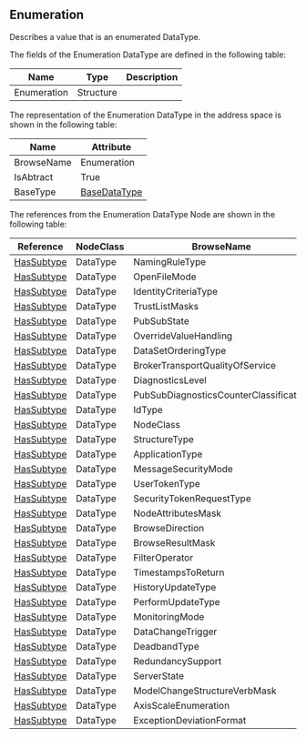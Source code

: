 <!-- datatype -->
## Enumeration
Describes a value that is an enumerated DataType.  
<!-- end of description -->
The fields of the Enumeration DataType are defined in the following table:  

|Name|Type|Description|
|---|---|---|
|Enumeration|Structure||

The representation of the Enumeration DataType in the address space is shown in the following table:  

|Name|Attribute|
|---|---|
|BrowseName|Enumeration|
|IsAbtract|True|
|BaseType|[BaseDataType](../../../Part3/DataTypes/BaseDataType/readme.md)|

The references from the Enumeration DataType Node are shown in the following table:  

|Reference|NodeClass|BrowseName|DataType|TypeDefinition|ModellingRule|
|---|---|---|---|---|---|
|[HasSubtype](../../../Part3/ReferenceTypes/HasSubtype/readme.md)|DataType|NamingRuleType||||
|[HasSubtype](../../../Part3/ReferenceTypes/HasSubtype/readme.md)|DataType|OpenFileMode||||
|[HasSubtype](../../../Part3/ReferenceTypes/HasSubtype/readme.md)|DataType|IdentityCriteriaType||||
|[HasSubtype](../../../Part3/ReferenceTypes/HasSubtype/readme.md)|DataType|TrustListMasks||||
|[HasSubtype](../../../Part3/ReferenceTypes/HasSubtype/readme.md)|DataType|PubSubState||||
|[HasSubtype](../../../Part3/ReferenceTypes/HasSubtype/readme.md)|DataType|OverrideValueHandling||||
|[HasSubtype](../../../Part3/ReferenceTypes/HasSubtype/readme.md)|DataType|DataSetOrderingType||||
|[HasSubtype](../../../Part3/ReferenceTypes/HasSubtype/readme.md)|DataType|BrokerTransportQualityOfService||||
|[HasSubtype](../../../Part3/ReferenceTypes/HasSubtype/readme.md)|DataType|DiagnosticsLevel||||
|[HasSubtype](../../../Part3/ReferenceTypes/HasSubtype/readme.md)|DataType|PubSubDiagnosticsCounterClassification||||
|[HasSubtype](../../../Part3/ReferenceTypes/HasSubtype/readme.md)|DataType|IdType||||
|[HasSubtype](../../../Part3/ReferenceTypes/HasSubtype/readme.md)|DataType|NodeClass||||
|[HasSubtype](../../../Part3/ReferenceTypes/HasSubtype/readme.md)|DataType|StructureType||||
|[HasSubtype](../../../Part3/ReferenceTypes/HasSubtype/readme.md)|DataType|ApplicationType||||
|[HasSubtype](../../../Part3/ReferenceTypes/HasSubtype/readme.md)|DataType|MessageSecurityMode||||
|[HasSubtype](../../../Part3/ReferenceTypes/HasSubtype/readme.md)|DataType|UserTokenType||||
|[HasSubtype](../../../Part3/ReferenceTypes/HasSubtype/readme.md)|DataType|SecurityTokenRequestType||||
|[HasSubtype](../../../Part3/ReferenceTypes/HasSubtype/readme.md)|DataType|NodeAttributesMask||||
|[HasSubtype](../../../Part3/ReferenceTypes/HasSubtype/readme.md)|DataType|BrowseDirection||||
|[HasSubtype](../../../Part3/ReferenceTypes/HasSubtype/readme.md)|DataType|BrowseResultMask||||
|[HasSubtype](../../../Part3/ReferenceTypes/HasSubtype/readme.md)|DataType|FilterOperator||||
|[HasSubtype](../../../Part3/ReferenceTypes/HasSubtype/readme.md)|DataType|TimestampsToReturn||||
|[HasSubtype](../../../Part3/ReferenceTypes/HasSubtype/readme.md)|DataType|HistoryUpdateType||||
|[HasSubtype](../../../Part3/ReferenceTypes/HasSubtype/readme.md)|DataType|PerformUpdateType||||
|[HasSubtype](../../../Part3/ReferenceTypes/HasSubtype/readme.md)|DataType|MonitoringMode||||
|[HasSubtype](../../../Part3/ReferenceTypes/HasSubtype/readme.md)|DataType|DataChangeTrigger||||
|[HasSubtype](../../../Part3/ReferenceTypes/HasSubtype/readme.md)|DataType|DeadbandType||||
|[HasSubtype](../../../Part3/ReferenceTypes/HasSubtype/readme.md)|DataType|RedundancySupport||||
|[HasSubtype](../../../Part3/ReferenceTypes/HasSubtype/readme.md)|DataType|ServerState||||
|[HasSubtype](../../../Part3/ReferenceTypes/HasSubtype/readme.md)|DataType|ModelChangeStructureVerbMask||||
|[HasSubtype](../../../Part3/ReferenceTypes/HasSubtype/readme.md)|DataType|AxisScaleEnumeration||||
|[HasSubtype](../../../Part3/ReferenceTypes/HasSubtype/readme.md)|DataType|ExceptionDeviationFormat||||


